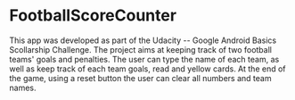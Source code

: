 # FootballScoreCounter
This app was developed as part of the Udacity -- Google Android Basics Scollarship Challenge. The project aims at keeping track of two football teams' goals and penalties.
The user can type the name of each team, as well as keep track of each team goals, read and yellow cards. 
At the end of the game, using a reset button the user can clear all numbers and team names.
